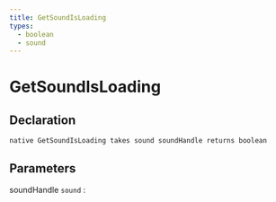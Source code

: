 ```yaml
---
title: GetSoundIsLoading
types:
  - boolean
  - sound
---
```


# GetSoundIsLoading

## Declaration

```jass
native GetSoundIsLoading takes sound soundHandle returns boolean
```

## Parameters
soundHandle `sound`
: 
